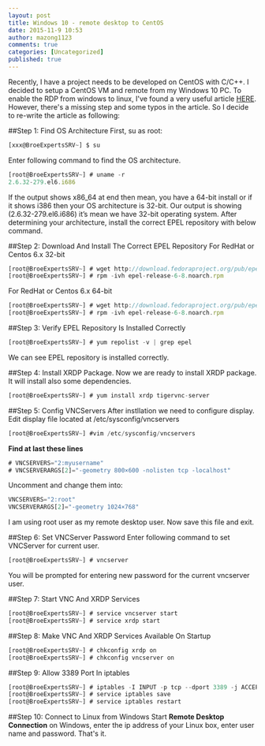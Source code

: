 ```yaml
---
layout: post
title: Windows 10 - remote desktop to CentOS
date: 2015-11-9 10:53
author: mazong1123
comments: true
categories: [Uncategorized]
published: true
---
```


Recently, I have a project needs to be developed on CentOS with C/C++. I decided to setup a CentOS VM and remote from my Windows 10 PC.
To enable the RDP from windows to linux, I've found a very useful article [HERE](http://broexperts.com/2014/07/how-to-remote-desktop-linux-machine-from-windows-7/).
However, there's a missing step and some typos in the article. So I decide to re-write the article as following:

##Step 1: Find OS Architecture
First, su as root:

```javascript
[xxx@BroeExpertsSRV~] $ su
```
Enter following command to find the OS architecture.
```javascript
[root@BroeExpertsSRV~] # uname -r
2.6.32-279.el6.i686
```
If the output shows x86_64 at end then mean, you have a 64-bit install or if it shows i386 then your OS architecture is 32-bit.
Our output is showing (2.6.32-279.el6.i686) it’s mean we have 32-bit operating system.
After determining your architecture, install the correct EPEL repository with below command.

##Step 2: Download And Install The Correct EPEL Repository
For RedHat or Centos 6.x 32-bit
```javascript
[root@BroeExpertsSRV~] # wget http://download.fedoraproject.org/pub/epel/6/i386/epel-release-6-8.noarch.rpm
[root@BroeExpertsSRV~] # rpm -ivh epel-release-6-8.noarch.rpm
```

For RedHat or Centos 6.x 64-bit
```javascript
[root@BroeExpertsSRV~] # wget http://download.fedoraproject.org/pub/epel/6/x86_64/epel-release-6-8.noarch.rpm
[root@BroeExpertsSRV~] # rpm -ivh epel-release-6-8.noarch.rpm
```

##Step 3: Verify EPEL Repository Is Installed Correctly
```javascript
[root@BroeExpertsSRV~] # yum repolist -v | grep epel
```
We can see EPEL repository is installed correctly.

##Step 4: Install XRDP Package.
Now we are ready to install XRDP package. It will install also some dependencies.
```javascript
[root@BroeExpertsSRV~] # yum install xrdp tigervnc-server
```

##Step 5: Config VNCServers
After instllation we need to configure display.
Edit display file located at /etc/sysconfig/vncservers
```javascript
[root@BroeExpertsSRV~] #vim /etc/sysconfig/vncservers
```

**Find at last these lines**
```javascript
# VNCSERVERS="2:myusername"
# VNCSERVERARGS[2]="-geometry 800×600 -nolisten tcp -localhost"
```

Uncomment and change them into:
```javascript
VNCSERVERS="2:root"
VNCSERVERARGS[2]="-geometry 1024×768"
```
I am using root user as my remote desktop user.
Now save this file and exit.

##Step 6: Set VNCServer Password
Enter following command to set VNCServer for current user.
```javascript
[root@BroeExpertsSRV~] # vncserver
```
You will be prompted for entering new password for the current vncserver user.

##Step 7: Start VNC And XRDP Services
```javascript
[root@BroeExpertsSRV~] # service vncserver start
[root@BroeExpertsSRV~] # service xrdp start
```

##Step 8: Make VNC And XRDP Services Available On Startup
```javascript
[root@BroeExpertsSRV~] # chkconfig xrdp on
[root@BroeExpertsSRV~] # chkconfig vncserver on
```

##Step 9: Allow 3389 Port In iptables
```javascript
[root@BroeExpertsSRV~] # iptables -I INPUT -p tcp --dport 3389 -j ACCEPT
[root@BroeExpertsSRV~] # service iptables save
[root@BroeExpertsSRV~] # service iptables restart
```

##Step 10: Connect to Linux from Windows
Start **Remote Desktop Connection** on Windows, enter the ip address of your Linux box, enter user name and password. That's it.
